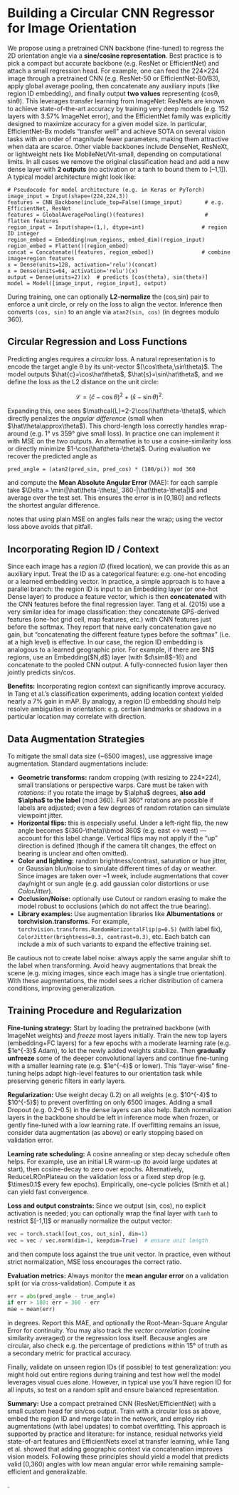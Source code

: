 # Building a Circular CNN Regressor for Image Orientation

We propose using a pretrained CNN backbone (fine-tuned) to regress the 2D orientation angle via a **sine/cosine representation**.  Best practice is to pick a compact but accurate backbone (e.g. ResNet or EfficientNet) and attach a small regression head.  For example, one can feed the 224×224 image through a pretrained CNN (e.g. ResNet-50 or EfficientNet-B0/B3), apply global average pooling, then concatenate any auxiliary inputs (like region ID embedding), and finally output **two values** representing (cosθ, sinθ).  This leverages transfer learning from ImageNet: ResNets are known to achieve state-of-the-art accuracy by training very deep models (e.g. 152 layers with 3.57% ImageNet error), and the EfficientNet family was explicitly designed to maximize accuracy for a given model size.  In particular, EfficientNet-Bx models “transfer well” and achieve SOTA on several vision tasks with an order of magnitude fewer parameters, making them attractive when data are scarce.  Other viable backbones include DenseNet, ResNeXt, or lightweight nets like MobileNet/Vit-small, depending on computational limits.  In all cases we remove the original classification head and add a new dense layer with **2 outputs** (no activation or a tanh to bound them to \[–1,1]).  A typical model architecture might look like:

```
# Pseudocode for model architecture (e.g. in Keras or PyTorch)
image_input = Input(shape=(224,224,3))
features = CNN_Backbone(include_top=False)(image_input)       # e.g. EfficientNet, ResNet
features = GlobalAveragePooling()(features)                   # flatten features
region_input = Input(shape=(1,), dtype=int)                  # region ID integer
region_embed = Embedding(num_regions, embed_dim)(region_input)
region_embed = Flatten()(region_embed)
concat = Concatenate([features, region_embed])               # combine image+region features
x = Dense(units=128, activation='relu')(concat)
x = Dense(units=64, activation='relu')(x)
output = Dense(units=2)(x)  # predicts [cos(theta), sin(theta)]
model = Model([image_input, region_input], output)
```

During training, one can optionally **L2-normalize** the (cos,sin) pair to enforce a unit circle, or rely on the loss to align the vector.  Inference then converts `(cos, sin)` to an angle via `atan2(sin, cos)` (in degrees modulo 360).

## Circular Regression and Loss Functions

Predicting angles requires a *circular* loss.  A natural representation is to encode the target angle θ by its unit-vector \$(\cos\theta,\sin\theta)\$.  The model outputs \$\hat{c}=\cos\hat\theta\$, \$\hat{s}=\sin\hat\theta\$, and we define the loss as the L2 distance on the unit circle:

$$
\mathcal{L} = (\hat{c}-\cos\theta)^2 + (\hat{s}-\sin\theta)^2.
$$

Expanding this, one sees \$\mathcal{L}=2-2\cos(\hat\theta-\theta)\$, which directly penalizes the *angular difference* (small when \$\hat\theta\approx\theta\$).  This chord-length loss correctly handles wrap-around (e.g. 1° vs 359° give small loss).  In practice one can implement it with MSE on the two outputs.  An alternative is to use a cosine-similarity loss or directly minimize \$1-\cos(\hat\theta-\theta)\$.  During evaluation we recover the predicted angle as

```
pred_angle = (atan2(pred_sin, pred_cos) * (180/pi)) mod 360
```

and compute the **Mean Absolute Angular Error** (MAE): for each sample take \$\Delta = \min(|\hat\theta-\theta|, 360-|\hat\theta-\theta|)\$ and average over the test set. This ensures the error is in \[0,180] and reflects the shortest angular difference.

&#x20;notes that using plain MSE on angles fails near the wrap; using the vector loss above avoids that pitfall.

## Incorporating Region ID / Context

Since each image has a *region ID* (fixed location), we can provide this as an auxiliary input.  Treat the ID as a categorical feature: e.g. one-hot encoding or a learned embedding vector.  In practice, a simple approach is to have a parallel branch: the region ID is input to an Embedding layer (or one-hot Dense layer) to produce a feature vector, which is then **concatenated** with the CNN features before the final regression layer.  Tang et al. (2015) use a very similar idea for image classification: they concatenate GPS-derived features (one-hot grid cell, map features, etc.) with CNN features just before the softmax.  They report that naive early concatenation gave no gain, but “concatenating the different feature types before the softmax” (i.e. at a high level) is effective.  In our case, the region ID embedding is analogous to a learned geographic prior.  For example, if there are \$N\$ regions, use an Embedding(\$N,d\$) layer (with \$d\sim8\$–16) and concatenate to the pooled CNN output.  A fully-connected fusion layer then jointly predicts sin/cos.

**Benefits:**  Incorporating region context can significantly improve accuracy.  In Tang et al.’s classification experiments, adding location context yielded nearly a 7% gain in mAP.  By analogy, a region ID embedding should help resolve ambiguities in orientation: e.g. certain landmarks or shadows in a particular location may correlate with direction.

## Data Augmentation Strategies

To mitigate the small data size (\~6500 images), use aggressive image augmentation.  Standard augmentations include:

* **Geometric transforms:** random cropping (with resizing to 224×224), small translations or perspective warps.  Care must be taken with *rotations*: if you rotate the image by \$\alpha\$ degrees, **also add \$\alpha\$ to the label** (mod 360).  Full 360° rotations are possible if labels are adjusted; even a few degrees of random rotation can simulate viewpoint jitter.
* **Horizontal flips:** this is especially useful.  Under a left-right flip, the new angle becomes \$(360-\theta)\bmod 360\$ (e.g. east ↔ west) — account for this label change.  Vertical flips may not apply if the “up” direction is defined (though if the camera tilt changes, the effect on bearing is unclear and often omitted).
* **Color and lighting:** random brightness/contrast, saturation or hue jitter, or Gaussian blur/noise to simulate different times of day or weather.  Since images are taken over \~1 week, include augmentations that cover day/night or sun angle (e.g. add gaussian color distortions or use *ColorJitter*).
* **Occlusion/Noise:** optionally use Cutout or random erasing to make the model robust to occlusions (which do not affect the true bearing).
* **Library examples:** Use augmentation libraries like **Albumentations** or **torchvision.transforms**.  For example, `torchvision.transforms.RandomHorizontalFlip(p=0.5)` (with label fix), `ColorJitter(brightness=0.3, contrast=0.3)`, etc.  Each batch can include a mix of such variants to expand the effective training set.

Be cautious not to create label noise: always apply the same angular shift to the label when transforming.  Avoid heavy augmentations that break the scene (e.g. mixing images, since each image has a single true orientation).  With these augmentations, the model sees a richer distribution of camera conditions, improving generalization.

## Training Procedure and Regularization

**Fine-tuning strategy:** Start by loading the pretrained backbone (with ImageNet weights) and *freeze* most layers initially.  Train the new top layers (embedding+FC layers) for a few epochs with a moderate learning rate (e.g. \$1e^{-3}\$ Adam), to let the newly added weights stabilize.  Then **gradually unfreeze** some of the deeper convolutional layers and continue fine-tuning with a smaller learning rate (e.g. \$1e^{-4}\$ or lower).  This “layer-wise” fine-tuning helps adapt high-level features to our orientation task while preserving generic filters in early layers.

**Regularization:** Use weight decay (L2) on all weights (e.g. \$10^{-4}\$ to \$10^{-5}\$) to prevent overfitting on only 6500 images.  Adding a small Dropout (e.g. 0.2–0.5) in the dense layers can also help.  Batch normalization layers in the backbone should be left in inference mode when frozen, or gently fine-tuned with a low learning rate.  If overfitting remains an issue, consider data augmentation (as above) or early stopping based on validation error.

**Learning rate scheduling:** A cosine annealing or step decay schedule often helps.  For example, use an initial LR warm-up (to avoid large updates at start), then cosine-decay to zero over epochs.  Alternatively, ReduceLROnPlateau on the validation loss or a fixed step drop (e.g. \$\times0.1\$ every few epochs).  Empirically, one-cycle policies (Smith et al.) can yield fast convergence.

**Loss and output constraints:** Since we output (sin, cos), no explicit activation is needed; you can optionally wrap the final layer with `tanh` to restrict $\[-1,1]\$ or manually normalize the output vector:

```python
vec = torch.stack([out_cos, out_sin], dim=1)
vec = vec / vec.norm(dim=1, keepdim=True)  # ensure unit length
```

and then compute loss against the true unit vector.  In practice, even without strict normalization, MSE loss encourages the correct ratio.

**Evaluation metrics:** Always monitor the **mean angular error** on a validation split (or via cross-validation).  Compute it as

```python
err = abs(pred_angle - true_angle)
if err > 180: err = 360 - err
mae = mean(err)
```

in degrees.  Report this MAE, and optionally the Root-Mean-Square Angular Error for continuity.  You may also track the *vector correlation* (cosine similarity averaged) or the regression loss itself.  Because angles are circular, also check e.g. the percentage of predictions within 15° of truth as a secondary metric for practical accuracy.

Finally, validate on unseen region IDs (if possible) to test generalization: you might hold out entire regions during training and test how well the model leverages visual cues alone.  However, in typical use you’ll have region ID for all inputs, so test on a random split and ensure balanced representation.

**Summary:** Use a compact pretrained CNN (ResNet/EfficientNet) with a small custom head for sin/cos output.  Train with a circular loss as above, embed the region ID and merge late in the network, and employ rich augmentations (with label updates) to combat overfitting.  This approach is supported by practice and literature: for instance, residual networks yield state-of-art features and EfficientNets excel at transfer learning, while Tang et al. showed that adding geographic context via concatenation improves vision models. Following these principles should yield a model that predicts valid \[0,360) angles with low mean angular error while remaining sample-efficient and generalizable.

.
